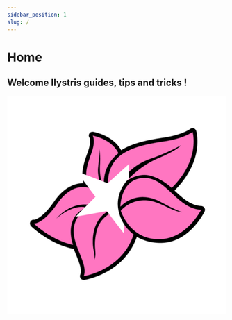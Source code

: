 ```yaml
---
sidebar_position: 1
slug: /
---
```


# Home
## Welcome Ilystris guides, tips and tricks !
![Logo](../static/img/logo.png)
